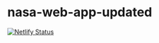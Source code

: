 # nasa-web-app-updated
[![Netlify Status](https://api.netlify.com/api/v1/badges/a8834766-1927-43d0-84fe-f46e3085664c/deploy-status)](https://app.netlify.com/sites/nasa-web-app/deploys)
